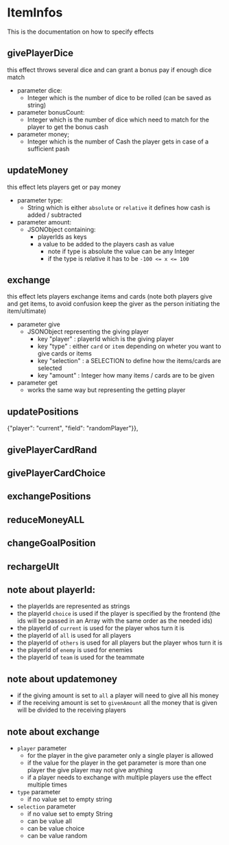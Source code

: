 

# ItemInfos
This is the documentation on how to specify effects

## givePlayerDice
this effect throws several dice and can grant a bonus pay if enough dice match
- parameter dice:
  - Integer which is the number of dice to be rolled (can be saved as string)
- parameter bonusCount:
  - Integer which is the number of dice which need to match for the player to get the bonus cash
- parameter money;
  - Integer which is the number of Cash the player gets in case of a sufficient pash

## updateMoney
this effect lets players get or pay money
- parameter type:
  - String which is either `absolute` or `relative` it defines how cash is added / subtracted
- parameter amount:
  - JSONObject containing:
    - playerIds as keys
    - a value to be added to the players cash as value
      - note if type is absolute the value can be any Integer
      - if the type is relative it has to be `-100 <= x <= 100`

## exchange
this effect lets players exchange items and cards (note both players give and get items, to avoid confusion keep the giver as the person initiating the item/ultimate)
- parameter give
  - JSONObject representing the giving player
    - key "player" : playerId which is the giving player
    - key "type" : either `card` or `item` depending on wheter you want to give cards or items
    - key "selection" : a SELECTION to define how the items/cards are selected
    - key "amount" : Integer how many items / cards are to be given
- parameter get
  - works the same way but representing the getting player

## updatePositions

{"player": "current", "field": "randomPlayer"}},

## givePlayerCardRand

## givePlayerCardChoice

## exchangePositions

## reduceMoneyALL

## changeGoalPosition

## rechargeUlt

## note about playerId:
- the playerIds are represented as strings
- the playerId `choice` is used if the player is specified by the frontend (the ids will be passed in an Array with the same order as the needed ids)
- the playerId of `current` is used for the player whos turn it is
- the playerId of `all` is used for all players
- the playerId of `others` is used for all players but the player whos turn it is
- the playerId of `enemy` is used for enemies
- the playerId of `team` is used for the teammate

## note about updatemoney
- if the giving amount is set to `all` a player will need to give all his money
- if the receiving amount is set to `givenAmount` all the money that is given will be divided to the receiving players

## note about exchange
- `player` parameter
    - for the player in the give parameter only a single player is allowed
    - if the value for the player in the get parameter is more than one player the give player may not give anything
    - if a player needs to exchange with multiple players use the effect multiple times
- `type` parameter
  - if no value set to empty string
- `selection` parameter
  - if no value set to empty String
  - can be value all
  - can be value choice
  - can be value random